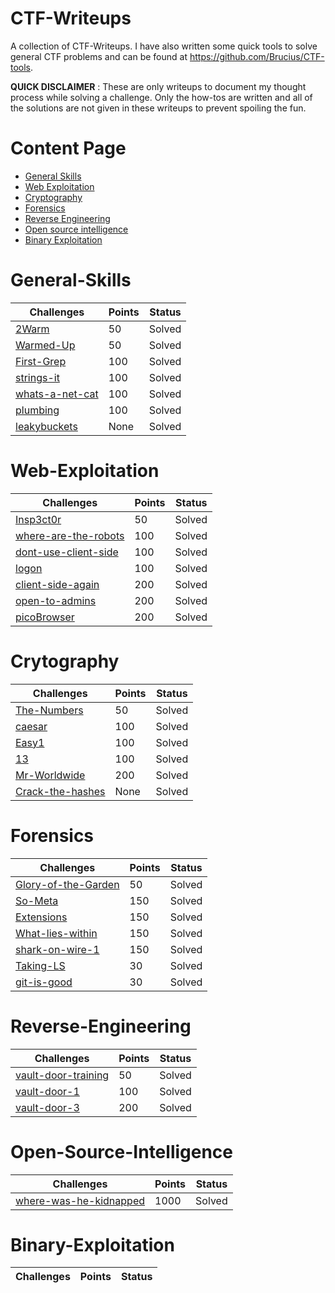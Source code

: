 # CTF-Writeups

A collection of CTF-Writeups. I have also written some quick tools to solve general CTF problems and can be found at https://github.com/Brucius/CTF-tools.

**QUICK DISCLAIMER** : These are only writeups to document my thought process while solving a challenge. Only the how-tos are written and all of the solutions are not given in these writeups to prevent spoiling the fun.

# Content Page

* [General Skills](https://github.com/Brucius/CTF-Writeups#general-skills)
* [Web Exploitation](https://github.com/Brucius/CTF-Writeups#web-exploitation)
* [Cryptography](https://github.com/Brucius/CTF-Writeups#crytography)
* [Forensics](https://github.com/Brucius/CTF-Writeups#Forensics)
* [Reverse Engineering](https://github.com/Brucius/CTF-Writeups#reverse-engineering)
* [Open source intelligence](https://github.com/Brucius/CTF-Writeups#Open-Source-Intelligence)
* [Binary Exploitation](https://github.com/Brucius/CTF-Writeups#binary-exploitation)

# General-Skills
Challenges | Points | Status
---------- | ------ | ------
[2Warm](General-Skills/2-warm.md) | 50 | Solved
[Warmed-Up](General-Skills/Warmed-up.md) | 50 | Solved
[First-Grep](General-Skills/First-grep.md) | 100 | Solved
[strings-it](General-Skills/strings-it.md) | 100 | Solved
[whats-a-net-cat](General-Skills/whats-a-net-cat.md) | 100 | Solved
[plumbing](General-Skills/plumbing.md) | 100 | Solved
[leakybuckets](General-Skills/leakybuckets.md) | None | Solved

# Web-Exploitation
Challenges | Points | Status
---------- | ------ | ------
[Insp3ct0r](Web-Exploitation/Insp3ct0r.md) | 50 | Solved
[where-are-the-robots](Web-Exploitation/where-robots.md) | 100 | Solved
[dont-use-client-side](Web-Exploitation/dont-use-client-side.md) | 100 | Solved
[logon](Web-Exploitation/logon.md) | 100 | Solved
[client-side-again](Web-Exploitation/client-side-again.md) | 200 | Solved
[open-to-admins](Web-Exploitation/open-to-admins.md) | 200 | Solved
[picoBrowser](Web-Exploitation/picoBrowser.md) | 200 | Solved


# Crytography
Challenges | Points | Status
---------- | ------ | ------
[The-Numbers](Cryptography/The-numbers.md) | 50 | Solved
[caesar](Cryptography/caesar.md) | 100 | Solved
[Easy1](Cryptography/easy1.md) | 100 | Solved
[13](Cryptography/13.md) | 100 | Solved
[Mr-Worldwide](Cryptography/Mr-worldwide.md) | 200 | Solved
[Crack-the-hashes](Cryptography/crack-the-hash.md) | None | Solved


# Forensics
Challenges | Points | Status
---------- | ------ | ------
[Glory-of-the-Garden](Forensics/glory-garden.md) | 50 | Solved
[So-Meta](Forensics/so-meta.md) | 150 | Solved
[Extensions](Forensics/extensions.md) | 150 | Solved
[What-lies-within](Forensics/what-lies-within.md) | 150 | Solved
[shark-on-wire-1](Forensics/shark-on-wire-1.md) | 150 | Solved
[Taking-LS](Forensics/taking-ls.md) | 30 | Solved
[git-is-good](Forensics/gitGood.md) | 30 | Solved

# Reverse-Engineering
Challenges | Points | Status
---------- | ------ | ------
[vault-door-training](Reverse-Engineering/vault-door.md) | 50 | Solved
[vault-door-1](Reverse-Engineering/vault-door-1.md) | 100 | Solved
[vault-door-3](Reverse-Engineering/vault-door3.md) | 200 | Solved

# Open-Source-Intelligence
Challenges | Points | Status
---------- | ------ | ------
[where-was-he-kidnapped](Osint/where-was-he-kidnapped/where-kidnapped.md)| 1000 | Solved

# Binary-Exploitation
Challenges | Points | Status
---------- | ------ | ------

